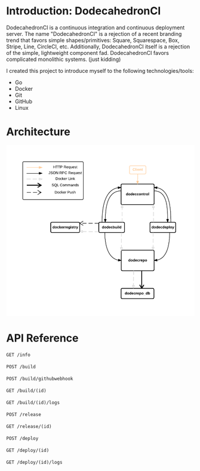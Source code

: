 Introduction: DodecahedronCI
============================

DodecahedronCI is a continuous integration and continuous deployment server. The name "DodecahedronCI" is a rejection of a recent branding trend that favors simple shapes/primitives: Square, Squarespace, Box, Stripe, Line, CircleCI, etc. Additionally, DodecahedronCI itself is a rejection of the simple, lightweight component fad. DodecahedronCI favors complicated monolithic systems. (just kidding)

I created this project to introduce myself to the following technologies/tools:
* Go
* Docker
* Git
* GitHub
* Linux

Architecture
============

![](arch.png)


API Reference
=============

	GET /info

	POST /build

	POST /build/githubwebhook

	GET /build/(id)
	
	GET /build/(id)/logs

	POST /release

	GET /release/(id)

	POST /deploy

	GET /deploy/(id)

	GET /deploy/(id)/logs
